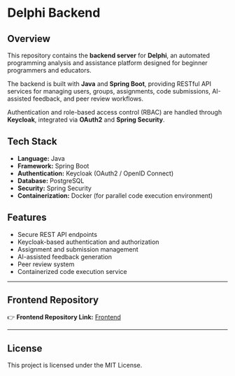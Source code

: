 # Delphi Backend

## Overview

This repository contains the **backend server** for **Delphi**, an automated programming analysis and assistance platform designed for beginner programmers and educators.

The backend is built with **Java** and **Spring Boot**, providing RESTful API services for managing users, groups, assignments, code submissions, AI-assisted feedback, and peer review workflows.

Authentication and role-based access control (RBAC) are handled through **Keycloak**, integrated via **OAuth2** and **Spring Security**.

## Tech Stack

- **Language:** Java
- **Framework:** Spring Boot
- **Authentication:** Keycloak (OAuth2 / OpenID Connect)
- **Database:** PostgreSQL
- **Security:** Spring Security
- **Containerization:** Docker (for parallel code execution environment)

## Features

- Secure REST API endpoints
- Keycloak-based authentication and authorization
- Assignment and submission management
- AI-assisted feedback generation
- Peer review system
- Containerized code execution service

---

## Frontend Repository

👉 **Frontend Repository Link:** [Frontend](https://github.com/Szazlo/delphi-frontend)

---

## License

This project is licensed under the MIT License.


